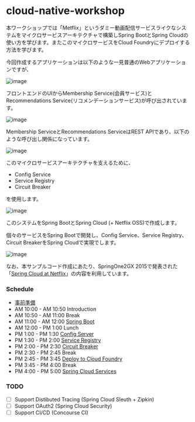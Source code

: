 # cloud-native-workshop

本ワークショップでは「Metflix」というダミー動画配信サービスライクなシステムをマイクロサービスアーキテクチャで構築しSpring BootとSpring Cloudの使い方を学びます。またこのマイクロサービスをCloud Foundryにデプロイする方法を学びます。

今回作成するアプリケーションは以下のような一見普通のWebアプリケーションですが、

![image](https://qiita-image-store.s3.amazonaws.com/0/1852/4c6b6ab4-875c-2017-d6b9-81c2aaed5053.png)

フロントエンドのUIからMembership Service(会員サービス)とRecommendations Service(リコメンデーションサービス)が呼び出されています。

![image](https://qiita-image-store.s3.amazonaws.com/0/1852/a987c8a0-8d97-1f5b-12e5-c07bebf8fec7.png)

Membership ServiceとRecommendations ServiceはREST APIであり、以下のような呼び出し関係になっています。

![image](https://qiita-image-store.s3.amazonaws.com/0/1852/2288f2a3-08e3-949f-89bd-4ec33e58b963.png)

このマイクロサービスアーキテクチャを支えるために、

* Config Service
* Service Registry
* Circuit Breaker

を使用します。

![image](https://qiita-image-store.s3.amazonaws.com/0/1852/c30432b0-2a63-fdd6-71ba-d8071cd55c76.png)

このシステムをSpring BootとSpring Cloud (+ Netflix OSS)で作成します。

個々のサービスをSpring Bootで開発し、Config Service、Service Registry、Circuit BreakerをSpring Cloudで実現でします。

![image](https://qiita-image-store.s3.amazonaws.com/0/1852/ffa8c4ce-6470-c116-1eee-1e92c95b3019.png)


なお、本サンプルコード作成にあたり、SpringOne2GX 2015で発表された「[Spring Cloud at Netflix](https://github.com/netflix-spring-one)」の内容を利用しています。

### Schedule

* [事前準備](prerequisite.md)
* AM 10:00 - AM 10:50 Introduction
* AM 10:50 - AM 11:00 Break
* AM 11:00 - AM 12:00 [Spring Boot](spring-boot.md)
* AM 12:00 - PM 1:00 Lunch
* PM 1:00 - PM 1:30 [Config Server](config-server.md)
* PM 1:30 - PM 2:00 [Service Registry](service-registry.md)
* PM 2:00 - PM 2:30 [Circuit Breaker](circuit-breaker.md)
* PM 2:30 - PM 2:45 Break
* PM 2:45 - PM 3:45 [Deploy to Cloud Foundry](cloud-foundry.md)
* PM 3:45 - PM 4:00 Break
* PM 4:00 - PM 5:00 [Spring Cloud Services](spring-cloud-services.md)

### TODO

- [ ] Support Distibuted Tracing (Spring Cloud Sleuth + Zipkin)
- [ ] Support OAuth2 (Spring Cloud Security)
- [ ] Support CI/CD (Concourse CI)
